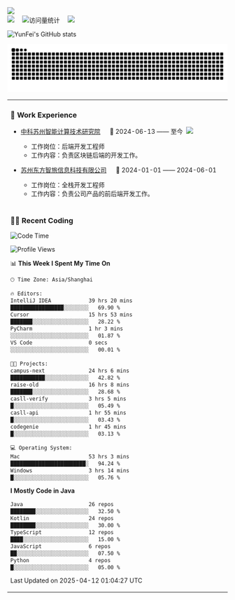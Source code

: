   <!-- dynamic typing effect 动态打字效果 -->
  <div>
    <a href="http://yunfei.plus">
      <img src="https://readme-typing-svg.demolab.com?font=Fira+Code&pause=1000&width=435&lines=console.log(%22Hello%2C%20World%22);祝您今天愉快!&center=true&size=27" />
    </a>
  </div>

  <div>
    <a href="http://yunfei.plus/"><img src="https://img.shields.io/badge/Website-博客-8c36db" /></a>&emsp;
    <!-- visitor -->
    <img src="https://komarev.com/ghpvc/?username=yunfeidog&label=Views&color=orange&style=flat" alt="访问量统计" />&emsp;
    <!-- wakatime -->    
    <a href="https://wakatime.com/@yunfeidog"><img src="https://wakatime.com/badge/user/42d0678c-368b-448b-9a77-5d21c5b55352.svg" /></a>
  </div>

![YunFei's GitHub stats](https://github-readme-stats.vercel.app/api?username=yunfeidog)

![snake](./dist/github-contribution-grid-snake.svg)


<table>

<tr><td>

### 🏢 Work Experience

<img align="right" width="88" src="https://cdn.jsdelivr.net/gh/yunfeidog/yunfeidog/assets/images/yuanze.png" />

- [中科苏州智能计算技术研究院](http://iict.ac.cn/sy) &emsp; 📌 2024-06-13 —— 至今

    - 工作岗位：后端开发工程师
    - 工作内容：负责区块链后端的开发工作。

- [苏州东方智旅信息科技有限公司](http://www.leyoobao.com/) &emsp; 📌 2024-01-01 —— 2024-06-01

    - 工作岗位：全栈开发工程师
    - 工作内容：负责公司产品的前后端开发工作。

</td></tr>

<tr><td>

### 👩‍💻 Recent Coding

<!--START_SECTION:waka-->
![Code Time](http://img.shields.io/badge/Code%20Time-2%2C871%20hrs%2021%20mins-blue)

![Profile Views](http://img.shields.io/badge/Profile%20Views-63-blue)

📊 **This Week I Spent My Time On** 

```text
🕑︎ Time Zone: Asia/Shanghai

🔥 Editors: 
IntelliJ IDEA            39 hrs 20 mins      █████████████████░░░░░░░░   69.90 % 
Cursor                   15 hrs 53 mins      ███████░░░░░░░░░░░░░░░░░░   28.22 % 
PyCharm                  1 hr 3 mins         ░░░░░░░░░░░░░░░░░░░░░░░░░   01.87 % 
VS Code                  0 secs              ░░░░░░░░░░░░░░░░░░░░░░░░░   00.01 % 

🐱‍💻 Projects: 
campus-next              24 hrs 6 mins       ███████████░░░░░░░░░░░░░░   42.82 % 
raise-old                16 hrs 8 mins       ███████░░░░░░░░░░░░░░░░░░   28.68 % 
casll-verify             3 hrs 5 mins        █░░░░░░░░░░░░░░░░░░░░░░░░   05.49 % 
casll-api                1 hr 55 mins        █░░░░░░░░░░░░░░░░░░░░░░░░   03.43 % 
codegenie                1 hr 45 mins        █░░░░░░░░░░░░░░░░░░░░░░░░   03.13 % 

💻 Operating System: 
Mac                      53 hrs 3 mins       ████████████████████████░   94.24 % 
Windows                  3 hrs 14 mins       █░░░░░░░░░░░░░░░░░░░░░░░░   05.76 % 
```

**I Mostly Code in Java** 

```text
Java                     26 repos            ████████░░░░░░░░░░░░░░░░░   32.50 % 
Kotlin                   24 repos            ████████░░░░░░░░░░░░░░░░░   30.00 % 
TypeScript               12 repos            ████░░░░░░░░░░░░░░░░░░░░░   15.00 % 
JavaScript               6 repos             ██░░░░░░░░░░░░░░░░░░░░░░░   07.50 % 
Python                   4 repos             █░░░░░░░░░░░░░░░░░░░░░░░░   05.00 % 
```




 Last Updated on 2025-04-12 01:04:27 UTC
<!--END_SECTION:waka-->

</td></tr>
<table>

